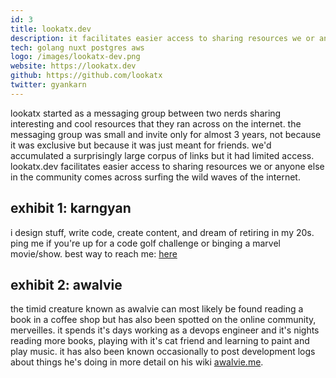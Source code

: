 ```yaml
---
id: 3
title: lookatx.dev
description: it facilitates easier access to sharing resources we or anyone else in the community comes across surfing the wild waves of the internet.
tech: golang nuxt postgres aws
logo: /images/lookatx-dev.png
website: https://lookatx.dev
github: https://github.com/lookatx
twitter: gyankarn
---
```



lookatx started as a messaging group between two nerds sharing interesting and cool resources that they ran across on the internet. the messaging group was small and invite only for almost 3 years, not because it was exclusive but because it was just meant for friends. we'd accumulated a surprisingly large corpus of links but it had limited access. lookatx.dev facilitates easier access to sharing resources we or anyone else in the community comes across surfing the wild waves of the internet.

## exhibit 1: karngyan
i design stuff, write code, create content, and dream of retiring in my 20s. ping me if you're up for a code golf challenge or binging a marvel movie/show. best way to reach me: [here](https://twitter.com/gyankarn)

## exhibit 2: awalvie
the timid creature known as awalvie can most likely be found reading a book in a coffee shop but has also been spotted on the online community, merveilles. it spends it's days working as a devops engineer and it's nights reading more books, playing with it's cat friend and learning to paint and play music. it has also been known occasionally to post development logs about things he's doing in more detail on his wiki [awalvie.me](https://awalvie.me).
